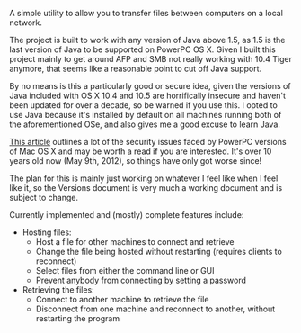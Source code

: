 A simple utility to allow you to transfer files between computers on a local network.

The project is built to work with any version of Java above 1.5, as 1.5 is the last version of Java to be supported on PowerPC OS X. Given I built this project mainly to get around AFP and SMB not really working with 10.4 Tiger anymore, that seems like a reasonable point to cut off Java support.

By no means is this a particularly good or secure idea, given the versions of Java included with OS X 10.4 and 10.5 are horrifically insecure and haven't been updated for over a decade, so be warned if you use this.
I opted to use Java because it's installed by default on all machines running both of the aforementioned OSe, and also gives me a good excuse to learn Java.

[This article](https://tenfourfox.blogspot.com/2012/05/security-blanket-blues.html) outlines a lot of the security issues faced by PowerPC versions of Mac OS X and may be worth a read if you are interested. It's over 10 years old now (May 9th, 2012), so things have only got worse since!

The plan for this is mainly just working on whatever I feel like when I feel like it, so the Versions document is very much a working document and is subject to change.

Currently implemented and (mostly) complete features include:
- Hosting files:
  - Host a file for other machines to connect and retrieve
  - Change the file being hosted without restarting (requires clients to reconnect)
  - Select files from either the command line or GUI
  - Prevent anybody from connecting by setting a password
- Retrieving the files:
  - Connect to another machine to retrieve the file
  - Disconnect from one machine and reconnect to another, without restarting the program
